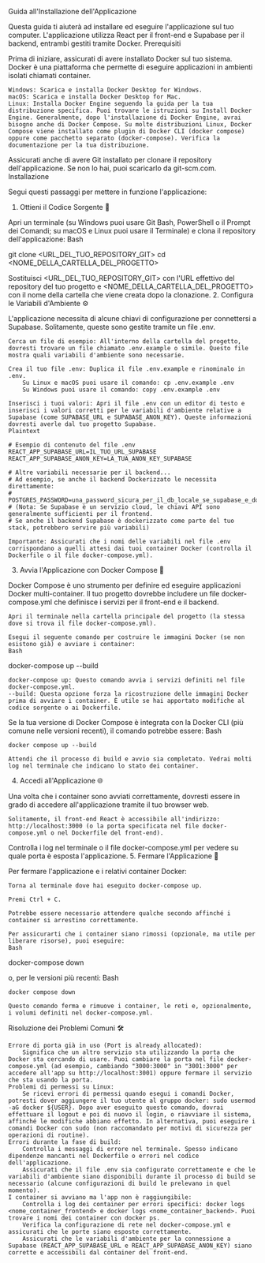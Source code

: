 Guida all'Installazione dell'Applicazione

Questa guida ti aiuterà ad installare ed eseguire l'applicazione sul tuo computer. L'applicazione utilizza React per il front-end e Supabase per il backend, entrambi gestiti tramite Docker.
Prerequisiti

Prima di iniziare, assicurati di avere installato Docker sul tuo sistema. Docker è una piattaforma che permette di eseguire applicazioni in ambienti isolati chiamati container.

    Windows: Scarica e installa Docker Desktop for Windows.
    macOS: Scarica e installa Docker Desktop for Mac.
    Linux: Installa Docker Engine seguendo la guida per la tua distribuzione specifica. Puoi trovare le istruzioni su Install Docker Engine. Generalmente, dopo l'installazione di Docker Engine, avrai bisogno anche di Docker Compose. Su molte distribuzioni Linux, Docker Compose viene installato come plugin di Docker CLI (docker compose) oppure come pacchetto separato (docker-compose). Verifica la documentazione per la tua distribuzione.

Assicurati anche di avere Git installato per clonare il repository dell'applicazione. Se non lo hai, puoi scaricarlo da git-scm.com.
Installazione

Segui questi passaggi per mettere in funzione l'applicazione:
1. Ottieni il Codice Sorgente 📂

Apri un terminale (su Windows puoi usare Git Bash, PowerShell o il Prompt dei Comandi; su macOS e Linux puoi usare il Terminale) e clona il repository dell'applicazione:
Bash

git clone <URL_DEL_TUO_REPOSITORY_GIT>
cd <NOME_DELLA_CARTELLA_DEL_PROGETTO>

Sostituisci <URL_DEL_TUO_REPOSITORY_GIT> con l'URL effettivo del repository del tuo progetto e <NOME_DELLA_CARTELLA_DEL_PROGETTO> con il nome della cartella che viene creata dopo la clonazione.
2. Configura le Variabili d'Ambiente ⚙️

L'applicazione necessita di alcune chiavi di configurazione per connettersi a Supabase. Solitamente, queste sono gestite tramite un file .env.

    Cerca un file di esempio: All'interno della cartella del progetto, dovresti trovare un file chiamato .env.example o simile. Questo file mostra quali variabili d'ambiente sono necessarie.

    Crea il tuo file .env: Duplica il file .env.example e rinominalo in .env.
        Su Linux e macOS puoi usare il comando: cp .env.example .env
        Su Windows puoi usare il comando: copy .env.example .env

    Inserisci i tuoi valori: Apri il file .env con un editor di testo e inserisci i valori corretti per le variabili d'ambiente relative a Supabase (come SUPABASE_URL e SUPABASE_ANON_KEY). Queste informazioni dovresti averle dal tuo progetto Supabase.
    Plaintext

    # Esempio di contenuto del file .env
    REACT_APP_SUPABASE_URL=IL_TUO_URL_SUPABASE
    REACT_APP_SUPABASE_ANON_KEY=LA_TUA_ANON_KEY_SUPABASE

    # Altre variabili necessarie per il backend...
    # Ad esempio, se anche il backend Dockerizzato le necessita direttamente:
    # POSTGRES_PASSWORD=una_password_sicura_per_il_db_locale_se_supabase_e_dockerizzato_localmente
    # (Nota: Se Supabase è un servizio cloud, le chiavi API sono generalmente sufficienti per il frontend.
    # Se anche il backend Supabase è dockerizzato come parte del tuo stack, potrebbero servire più variabili)

    Importante: Assicurati che i nomi delle variabili nel file .env corrispondano a quelli attesi dai tuoi container Docker (controlla il Dockerfile o il file docker-compose.yml).

3. Avvia l'Applicazione con Docker Compose 🚀

Docker Compose è uno strumento per definire ed eseguire applicazioni Docker multi-container. Il tuo progetto dovrebbe includere un file docker-compose.yml che definisce i servizi per il front-end e il backend.

    Apri il terminale nella cartella principale del progetto (la stessa dove si trova il file docker-compose.yml).

    Esegui il seguente comando per costruire le immagini Docker (se non esistono già) e avviare i container:
    Bash

docker-compose up --build

    docker-compose up: Questo comando avvia i servizi definiti nel file docker-compose.yml.
    --build: Questa opzione forza la ricostruzione delle immagini Docker prima di avviare i container. È utile se hai apportato modifiche al codice sorgente o ai Dockerfile.

Se la tua versione di Docker Compose è integrata con la Docker CLI (più comune nelle versioni recenti), il comando potrebbe essere:
Bash

    docker compose up --build

    Attendi che il processo di build e avvio sia completato. Vedrai molti log nel terminale che indicano lo stato dei container.

4. Accedi all'Applicazione 🌐

Una volta che i container sono avviati correttamente, dovresti essere in grado di accedere all'applicazione tramite il tuo browser web.

    Solitamente, il front-end React è accessibile all'indirizzo: http://localhost:3000 (o la porta specificata nel file docker-compose.yml o nel Dockerfile del front-end).

Controlla i log nel terminale o il file docker-compose.yml per vedere su quale porta è esposta l'applicazione.
5. Fermare l'Applicazione 🛑

Per fermare l'applicazione e i relativi container Docker:

    Torna al terminale dove hai eseguito docker-compose up.

    Premi Ctrl + C.

    Potrebbe essere necessario attendere qualche secondo affinché i container si arrestino correttamente.

    Per assicurarti che i container siano rimossi (opzionale, ma utile per liberare risorse), puoi eseguire:
    Bash

docker-compose down

o, per le versioni più recenti:
Bash

    docker compose down

    Questo comando ferma e rimuove i container, le reti e, opzionalmente, i volumi definiti nel docker-compose.yml.

Risoluzione dei Problemi Comuni 🛠️

    Errore di porta già in uso (Port is already allocated):
        Significa che un altro servizio sta utilizzando la porta che Docker sta cercando di usare. Puoi cambiare la porta nel file docker-compose.yml (ad esempio, cambiando "3000:3000" in "3001:3000" per accedere all'app su http://localhost:3001) oppure fermare il servizio che sta usando la porta.
    Problemi di permessi su Linux:
        Se ricevi errori di permessi quando esegui i comandi Docker, potresti dover aggiungere il tuo utente al gruppo docker: sudo usermod -aG docker ${USER}. Dopo aver eseguito questo comando, dovrai effettuare il logout e poi di nuovo il login, o riavviare il sistema, affinché le modifiche abbiano effetto. In alternativa, puoi eseguire i comandi Docker con sudo (non raccomandato per motivi di sicurezza per operazioni di routine).
    Errori durante la fase di build:
        Controlla i messaggi di errore nel terminale. Spesso indicano dipendenze mancanti nel Dockerfile o errori nel codice dell'applicazione.
        Assicurati che il file .env sia configurato correttamente e che le variabili d'ambiente siano disponibili durante il processo di build se necessario (alcune configurazioni di build le prelevano in quel momento).
    I container si avviano ma l'app non è raggiungibile:
        Controlla i log dei container per errori specifici: docker logs <nome_container_frontend> e docker logs <nome_container_backend>. Puoi trovare i nomi dei container con docker ps.
        Verifica la configurazione di rete nel docker-compose.yml e assicurati che le porte siano esposte correttamente.
        Assicurati che le variabili d'ambiente per la connessione a Supabase (REACT_APP_SUPABASE_URL e REACT_APP_SUPABASE_ANON_KEY) siano corrette e accessibili dal container del front-end.